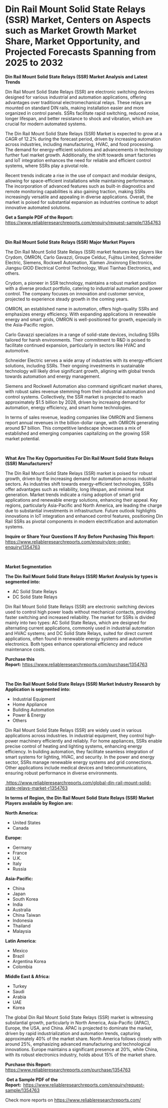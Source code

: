 <p><h1>Din Rail Mount Solid State Relays (SSR) Market, Centers on Aspects such as Market Growth Market Share, Market Opportunity, and Projected Forecasts Spanning from 2025 to 2032</h1></p><p><strong>Din Rail Mount Solid State Relays (SSR) Market Analysis and Latest Trends</strong></p>
<p><p>Din Rail Mount Solid State Relays (SSR) are electronic switching devices designed for various industrial and automation applications, offering advantages over traditional electromechanical relays. These relays are mounted on standard DIN rails, making installation easier and more organized in control panels. SSRs facilitate rapid switching, reduced noise, longer lifespan, and better resistance to shock and vibration, which are crucial for modern automated systems.</p><p>The Din Rail Mount Solid State Relays (SSR) Market is expected to grow at a CAGR of 12.2% during the forecast period, driven by increasing automation across industries, including manufacturing, HVAC, and food processing. The demand for energy-efficient solutions and advancements in technology further fuel market growth. Additionally, the shift towards smart factories and IoT integration enhances the need for reliable and efficient control systems, where SSRs play a pivotal role. </p><p>Recent trends indicate a rise in the use of compact and modular designs, allowing for space-efficient installations while maintaining performance. The incorporation of advanced features such as built-in diagnostics and remote monitoring capabilities is also gaining traction, making SSRs increasingly versatile and appealing in diverse applications. Overall, the market is poised for substantial expansion as industries continue to adopt innovative automated solutions.</p></p>
<p><strong>Get a Sample PDF of the Report:&nbsp;</strong> <a href="https://www.reliableresearchreports.com/enquiry/request-sample/1354763?utm_campaign=3360&utm_medium=2&utm_source=Github&utm_content=ia&utm_term=07042025&utm_id=din-rail-mount-solid-state-relays-ssr">https://www.reliableresearchreports.com/enquiry/request-sample/1354763</a></p>
<p>&nbsp;</p>
<p><strong>Din Rail Mount Solid State Relays (SSR) Major Market Players</strong></p>
<p><p>The Din Rail Mount Solid State Relays (SSR) market features key players like Crydom, OMRON, Carlo Gavazzi, Groupe Celduc, Fujitsu Limited, Schneider Electric, Siemens, Rockwell Automation, Xiamen Jinxinrong Electronics, Jiangsu GlOD Electrical Control Technology, Wuxi Tianhao Electronics, and others. </p><p>Crydom, a pioneer in SSR technology, maintains a robust market position with a diverse product portfolio, catering to industrial automation and power control. The company focuses on innovation and customer service, projected to experience steady growth in the coming years.</p><p>OMRON, an established name in automation, offers high-quality SSRs and emphasizes energy efficiency. With expanding applications in renewable energy and smart grids, OMRON is well-positioned for growth, especially in the Asia-Pacific region.</p><p>Carlo Gavazzi specializes in a range of solid-state devices, including SSRs tailored for harsh environments. Their commitment to R&D is poised to facilitate continued expansion, particularly in sectors like HVAC and automotive.</p><p>Schneider Electric serves a wide array of industries with its energy-efficient solutions, including SSRs. Their ongoing investments in sustainable technology will likely drive significant growth, aligning with global trends towards automation and energy management.</p><p>Siemens and Rockwell Automation also command significant market shares, with robust sales revenue stemming from their industrial automation and control systems. Collectively, the SSR market is projected to reach approximately $1.5 billion by 2028, driven by increasing demand for automation, energy efficiency, and smart home technologies.</p><p>In terms of sales revenue, leading companies like OMRON and Siemens report annual revenues in the billion-dollar range, with OMRON generating around $7 billion. This competitive landscape showcases a mix of established and emerging companies capitalizing on the growing SSR market potential.</p></p>
<p>&nbsp;</p>
<p><strong>What Are The Key Opportunities For Din Rail Mount Solid State Relays (SSR) Manufacturers?</strong></p>
<p><p>The Din Rail Mount Solid State Relays (SSR) market is poised for robust growth, driven by the increasing demand for automation across industrial sectors. As industries shift towards energy-efficient technologies, SSRs offer advantages such as reliability, long lifespan, and minimal heat generation. Market trends indicate a rising adoption of smart grid applications and renewable energy solutions, enhancing their appeal. Key regions, particularly Asia-Pacific and North America, are leading the charge due to substantial investments in infrastructure. Future outlook highlights innovations in IoT integration and enhanced control features, positioning Din Rail SSRs as pivotal components in modern electrification and automation systems.</p></p>
<p><strong>Inquire or Share Your Questions If Any Before Purchasing This Report:</strong> <a href="https://www.reliableresearchreports.com/enquiry/pre-order-enquiry/1354763?utm_campaign=3360&utm_medium=2&utm_source=Github&utm_content=ia&utm_term=07042025&utm_id=din-rail-mount-solid-state-relays-ssr">https://www.reliableresearchreports.com/enquiry/pre-order-enquiry/1354763</a></p>
<p>&nbsp;</p>
<p><strong>Market Segmentation</strong></p>
<p><strong>The Din Rail Mount Solid State Relays (SSR) Market Analysis by types is segmented into:</strong></p>
<p><ul><li>AC Solid State Relays</li><li>DC Solid State Relays</li></ul></p>
<p><p>Din Rail Mount Solid State Relays (SSR) are electronic switching devices used to control high power loads without mechanical contacts, providing faster switching and increased reliability. The market for SSRs is divided mainly into two types: AC Solid State Relays, which are designed for alternating current applications, commonly used in industrial automation and HVAC systems; and DC Solid State Relays, suited for direct current applications, often found in renewable energy systems and automotive electronics. Both types enhance operational efficiency and reduce maintenance costs.</p></p>
<p><strong>Purchase this Report:&nbsp;</strong><a href="https://www.reliableresearchreports.com/purchase/1354763?utm_campaign=3360&utm_medium=2&utm_source=Github&utm_content=ia&utm_term=07042025&utm_id=din-rail-mount-solid-state-relays-ssr">https://www.reliableresearchreports.com/purchase/1354763</a></p>
<p>&nbsp;</p>
<p><strong>The Din Rail Mount Solid State Relays (SSR) Market Industry Research by Application is segmented into:</strong></p>
<p><ul><li>Industrial Equipment</li><li>Home Appliance</li><li>Building Automation</li><li>Power & Energy</li><li>Others</li></ul></p>
<p><p>Din Rail Mount Solid State Relays (SSR) are widely used in various applications across industries. In industrial equipment, they control high-power machinery efficiently and reliably. For home appliances, SSRs enable precise control of heating and lighting systems, enhancing energy efficiency. In building automation, they facilitate seamless integration of smart systems for lighting, HVAC, and security. In the power and energy sector, SSRs manage renewable energy systems and grid connections. Other applications include medical devices and telecommunications, ensuring robust performance in diverse environments.</p></p>
<p><a href="https://www.reliableresearchreports.com/global-din-rail-mount-solid-state-relays-market-r1354763?utm_campaign=3360&utm_medium=2&utm_source=Github&utm_content=ia&utm_term=07042025&utm_id=din-rail-mount-solid-state-relays-ssr">&nbsp;https://www.reliableresearchreports.com/global-din-rail-mount-solid-state-relays-market-r1354763</a></p>
<p><strong>In terms of Region, the Din Rail Mount Solid State Relays (SSR) Market Players available by Region are:</strong></p>
<p>
    <p> <strong> North America: </strong>
        <ul>
            <li>United States</li>
            <li>Canada</li>
        </ul>
        </p> 
    <p> <strong> Europe: </strong>
        <ul>
            <li>Germany</li>
            <li>France</li>
            <li>U.K.</li>
            <li>Italy</li>
            <li>Russia</li>
        </ul>
        </p> 
    <p> <strong> Asia-Pacific: </strong>
        <ul>
            <li>China</li>
            <li>Japan</li>
            <li>South Korea</li>
            <li>India</li>
            <li>Australia</li>
            <li>China Taiwan</li>
            <li>Indonesia</li>
            <li>Thailand</li>
            <li>Malaysia</li>
        </ul>
        </p> 
    <p> <strong> Latin America: </strong>
        <ul>
            <li>Mexico</li>
            <li>Brazil</li>
            <li>Argentina Korea</li>
            <li>Colombia</li>
        </ul>
        </p> 
    <p> <strong> Middle East & Africa: </strong>
        <ul>
            <li>Turkey</li>
            <li>Saudi</li>
            <li>Arabia</li>
            <li>UAE</li>
            <li>Korea</li>
        </ul>
    </p>
    </p>
<p><p>The global Din Rail Mount Solid State Relays (SSR) market is witnessing substantial growth, particularly in North America, Asia-Pacific (APAC), Europe, the USA, and China. APAC is projected to dominate the market, driven by rapid industrialization and automation trends, capturing approximately 40% of the market share. North America follows closely with around 25%, emphasizing advanced manufacturing and technological innovations. Europe maintains a significant presence at 20%, while China, with its robust electronics industry, holds about 15% of the market share.</p></p>
<p><strong>Purchase this Report: </strong><a href="https://www.reliableresearchreports.com/purchase/1354763?utm_campaign=3360&utm_medium=2&utm_source=Github&utm_content=ia&utm_term=07042025&utm_id=din-rail-mount-solid-state-relays-ssr">https://www.reliableresearchreports.com/purchase/1354763</a></p>
<p>&nbsp;<strong>Get a Sample PDF of the Report:&nbsp;&nbsp;</strong><a href="https://www.reliableresearchreports.com/enquiry/request-sample/1354763?utm_campaign=3360&utm_medium=2&utm_source=Github&utm_content=ia&utm_term=07042025&utm_id=din-rail-mount-solid-state-relays-ssr">https://www.reliableresearchreports.com/enquiry/request-sample/1354763</a></p>
<p><strong></strong></p>
<p>Check more reports on <a href="https://www.reliableresearchreports.com/?utm_campaign=3360&utm_medium=2&utm_source=Github&utm_content=ia&utm_term=07042025&utm_id=din-rail-mount-solid-state-relays-ssr">https://www.reliableresearchreports.com/</a></p>